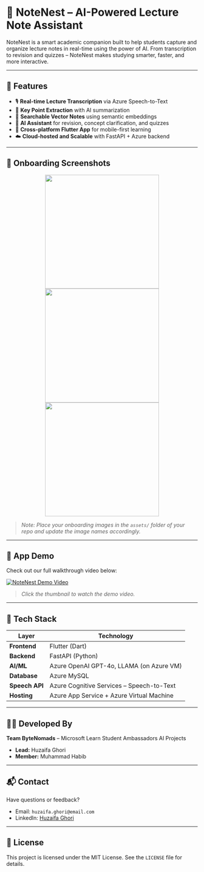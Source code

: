 # 📘 NoteNest – AI-Powered Lecture Note Assistant

NoteNest is a smart academic companion built to help students capture and organize lecture notes in real-time using the power of AI. From transcription to revision and quizzes – NoteNest makes studying smarter, faster, and more interactive.

---

## 🚀 Features

- 🎙️ **Real-time Lecture Transcription** via Azure Speech-to-Text
- 🧠 **Key Point Extraction** with AI summarization
- 🔎 **Searchable Vector Notes** using semantic embeddings
- 💬 **AI Assistant** for revision, concept clarification, and quizzes
- 📲 **Cross-platform Flutter App** for mobile-first learning
- ☁️ **Cloud-hosted and Scalable** with FastAPI + Azure backend

---

## 📱 Onboarding Screenshots

<div align="center">
  <img src="assets/onboarding1.png" width="300"/>
  <img src="assets/onboarding2.png" width="300"/>
  <img src="assets/onboarding3.png" width="300"/>
</div>

> *Note: Place your onboarding images in the `assets/` folder of your repo and update the image names accordingly.*

---

## 🎥 App Demo

Check out our full walkthrough video below:

[![NoteNest Demo Video](https://img.youtube.com/vi/your_video_id/0.jpg)](https://www.youtube.com/watch?v=your_video_id)
> *Click the thumbnail to watch the demo video.*

---

## 🧰 Tech Stack

| Layer         | Technology                                  |
|---------------|----------------------------------------------|
| **Frontend**  | Flutter (Dart)                              |
| **Backend**   | FastAPI (Python)                            |
| **AI/ML**     | Azure OpenAI GPT-4o, LLAMA (on Azure VM)    |
| **Database**  | Azure MySQL                                 |
| **Speech API**| Azure Cognitive Services – Speech-to-Text   |
| **Hosting**   | Azure App Service + Azure Virtual Machine   |

---

## 👨‍💻 Developed By

**Team ByteNomads** – Microsoft Learn Student Ambassadors AI Projects  
- **Lead:** Huzaifa Ghori  
- **Member:** Muhammad Habib

---

## 📬 Contact

Have questions or feedback?

- Email: `huzaifa.ghori@email.com`
- LinkedIn: [Huzaifa Ghori](https://www.linkedin.com/in/your-profile)

---

## 📝 License

This project is licensed under the MIT License. See the `LICENSE` file for details.
